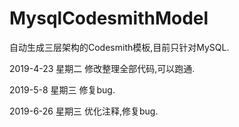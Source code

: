 ﻿# MysqlCodesmithModel
自动生成三层架构的Codesmith模板,目前只针对MySQL.

2019-4-23   星期二
修改整理全部代码,可以跑通.

2019-5-8   星期三
修复bug.

2019-6-26   星期三
优化注释,修复bug.